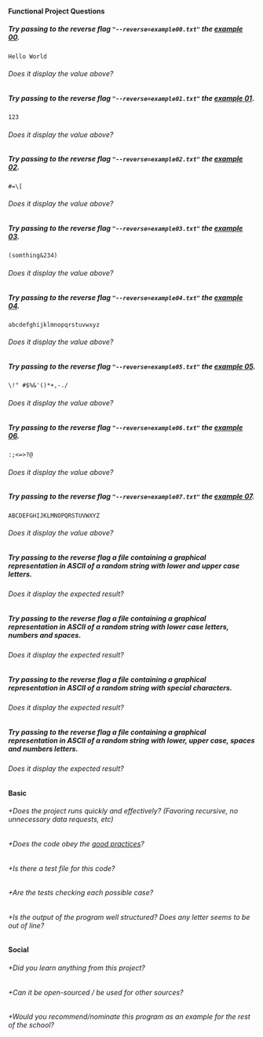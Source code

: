#### Functional Project Questions

##### Try passing to the reverse flag `"--reverse=example00.txt"` the [example 00](https://github.com/01-edu/public/blob/master/subjects/ascii-art/ascii-art-reverse-example.md).
`Hello World`
###### Does it display the value above?
##### Try passing to the reverse flag `"--reverse=example01.txt"` the [example 01](https://github.com/01-edu/public/blob/master/subjects/ascii-art/ascii-art-reverse-example.md).
`123`
###### Does it display the value above?
##### Try passing to the reverse flag `"--reverse=example02.txt"` the [example 02](https://github.com/01-edu/public/blob/master/subjects/ascii-art/ascii-art-reverse-example.md).
`#=\[`
###### Does it display the value above?
##### Try passing to the reverse flag `"--reverse=example03.txt"` the [example 03](https://github.com/01-edu/public/blob/master/subjects/ascii-art/ascii-art-reverse-example.md).
`(somthing&234)`
###### Does it display the value above?
##### Try passing to the reverse flag `"--reverse=example04.txt"` the [example 04](https://github.com/01-edu/public/blob/master/subjects/ascii-art/ascii-art-reverse-example.md).
`abcdefghijklmnopqrstuvwxyz`
###### Does it display the value above?
##### Try passing to the reverse flag `"--reverse=example05.txt"` the [example 05](https://github.com/01-edu/public/blob/master/subjects/ascii-art/ascii-art-reverse-example.md).
`\!" #$%&'()*+,-./`
###### Does it display the value above?
##### Try passing to the reverse flag `"--reverse=example06.txt"` the [example 06](https://github.com/01-edu/public/blob/master/subjects/ascii-art/ascii-art-reverse-example.md).
`:;<=>?@`
###### Does it display the value above?
##### Try passing to the reverse flag `"--reverse=example07.txt"` the [example 07](https://github.com/01-edu/public/blob/master/subjects/ascii-art/ascii-art-reverse-example.md).
`ABCDEFGHIJKLMNOPQRSTUVWXYZ`
###### Does it display the value above?

##### Try passing to the reverse flag a file containing a graphical representation in ASCII of a random string with lower and upper case letters.
###### Does it display the expected result?

##### Try passing to the reverse flag a file containing a graphical representation in ASCII of a random string with lower case letters, numbers and spaces.
###### Does it display the expected result?

##### Try passing to the reverse flag a file containing a graphical representation in ASCII of a random string with special characters.
###### Does it display the expected result?

##### Try passing to the reverse flag a file containing a graphical representation in ASCII of a random string with lower, upper case, spaces and numbers letters.
###### Does it display the expected result?

#### Basic

###### +Does the project runs quickly and effectively? (Favoring recursive, no unnecessary data requests, etc)
###### +Does the code obey the [good practices](https://github.com/01-edu/public/blob/master/subjects/good-practices.en.md)?

###### +Is there a test file for this code?
###### +Are the tests checking each possible case?
###### +Is the output of the program well structured? Does any letter seems to be out of line?

#### Social

###### +Did you learn anything from this project?
###### +Can it be open-sourced / be used for other sources?
###### +Would you recommend/nominate this program as an example for the rest of the school?
